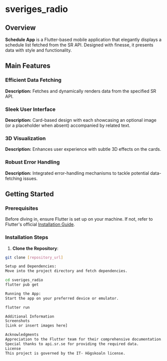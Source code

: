 # sveriges_radio

## Overview

**Schedule App** is a Flutter-based mobile application that elegantly displays a schedule list fetched from the SR API. Designed with finesse, it presents data with style and functionality.

## Main Features

### Efficient Data Fetching
**Description:** Fetches and dynamically renders data from the specified SR API.

### Sleek User Interface
**Description:** Card-based design with each showcasing an optional image (or a placeholder when absent) accompanied by related text.

### 3D Visualization
**Description:** Enhances user experience with subtle 3D effects on the cards.

### Robust Error Handling
**Description:** Integrated error-handling mechanisms to tackle potential data-fetching issues.

## Getting Started

### Prerequisites

Before diving in, ensure Flutter is set up on your machine. If not, refer to Flutter's official [Installation Guide](https://flutter.dev/docs/get-started/install).

### Installation Steps

1. **Clone the Repository**:
```bash
git clone [repository_url]

Setup and Dependencies:
Move into the project directory and fetch dependencies.

cd sveriges_radio
flutter pub get

Running the App:
Start the app on your preferred device or emulator.

flutter run

Additional Information
Screenshots
[Link or insert images here]

Acknowledgments
Appreciation to the Flutter team for their comprehensive documentation.
Special thanks to api.sr.se for providing the required data.
License
This project is governed by the IT- Högskoaln license.
